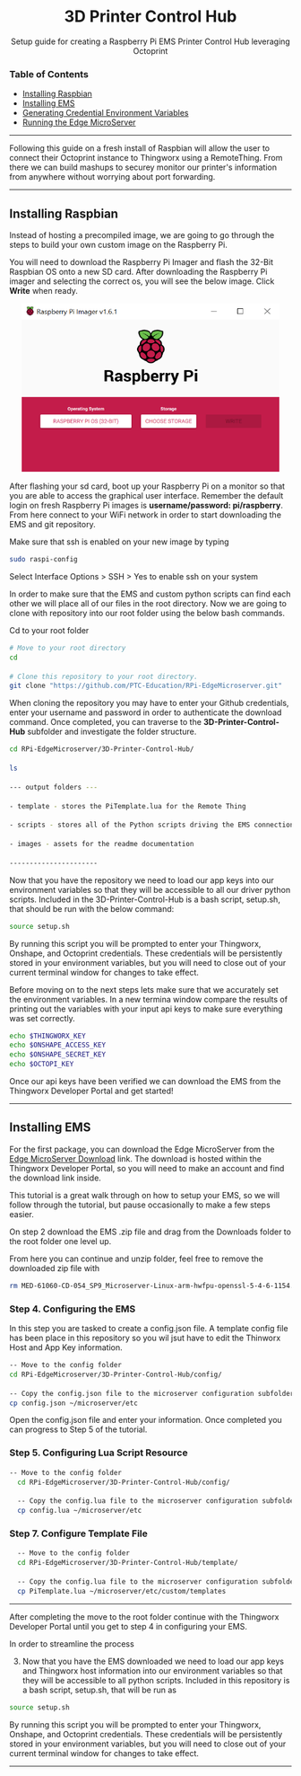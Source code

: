 <h1 align="center">3D Printer Control Hub</h1>
<p align="center">Setup guide for creating a Raspberry Pi EMS Printer Control Hub leveraging Octoprint</p> 


### Table of Contents  
* [Installing Raspbian](#raspbian)
* [Installing EMS](#ems)
* [Generating Credential Environment Variables](#credentials)
* [Running the Edge MicroServer](#run) 
---
Following this guide on a fresh install of Raspbian will allow the user to connect their Octoprint instance to Thingworx using a RemoteThing. From there we can build mashups to securey monitor
our printer's information from anywhere without worrying about port forwarding. 

---
<a name="raspbian"/>

## Installing Raspbian
Instead of hosting a precompiled image, we are going to go through the steps to build your own custom image on the Raspberry Pi.

You will need to download the Raspberry Pi Imager and flash the 32-Bit Raspbian OS onto a new SD card. After downloading the Raspberry Pi imager and selecting the correct os, you will see the below image. Click **Write** when ready.
<br>

<p align="center">
  <img width="460" height="300" src="https://github.com/PTC-Education/RPi-EdgeMicroserver/blob/main/3D-Printer-Control-Hub/images/raspbian-32bit.png" />
</p>

After flashing your sd card, boot up your Raspberry Pi on a monitor so that you are able to access the graphical user interface. Remember the default login on fresh Raspberry Pi images is **username/password: pi/raspberry**. From here connect to your WiFi network in order to start downloading the EMS and git repository. 

Make sure that ssh is enabled on your new image by typing 

```bash
sudo raspi-config
```

Select Interface Options > SSH > Yes to enable ssh on your system

In order to make sure that the EMS and custom python scripts can find each other we will place all of our files in the root directory. Now we are going to clone with repository into our root folder using the below bash commands.

Cd to your root folder 
```bash
# Move to your root directory
cd 

# Clone this repository to your root directory. 
git clone "https://github.com/PTC-Education/RPi-EdgeMicroserver.git"
```

When cloning the repository you may have to enter your Github credentials, enter your username and password in order to authenticate the download command. Once completed, you can traverse to the **3D-Printer-Control-Hub** subfolder and investigate the folder structure. 

```bash 
cd RPi-EdgeMicroserver/3D-Printer-Control-Hub/

ls

--- output folders ---

- template - stores the PiTemplate.lua for the Remote Thing

- scripts - stores all of the Python scripts driving the EMS connection

- images - assets for the readme documentation

----------------------
```

Now that you have the repository we need to load our app keys into our environment variables so that they will be accessible to all our driver python scripts. Included in the 3D-Printer-Control-Hub is a bash script, setup.sh, that should be run with the below command:

```bash
source setup.sh
```

By running this script you will be prompted to enter your Thingworx, Onshape, and Octoprint credentials. These credentials will be persistently stored in your environment variables, but you will need to close out of your current terminal window for changes to take effect. 

Before moving on to the next steps lets make sure that we accurately set the environment variables. In a new termina window compare the results of printing out the variables with your input api keys to make sure everything was set correctly. 

```bash
echo $THINGWORX_KEY
echo $ONSHAPE_ACCESS_KEY
echo $ONSHAPE_SECRET_KEY
echo $OCTOPI_KEY
```
Once our api keys have been verified we can download the EMS from the Thingworx Developer Portal and get started!

---

<a name="ems"/>

## Installing EMS
For the first package, you can download the Edge MicroServer from the [Edge MicroServer Download](https://developer.thingworx.com/resources/guides/thingworx-raspberry-pi-quickstart) link. The download is hosted within the Thingworx Developer Portal, so you will need to make an account and find the download link inside. 

This tutorial is a great walk through on how to setup your EMS, so we will follow through the tutorial, but pause occasionally to make a few steps easier.

On step 2 download the EMS .zip file and drag from the Downloads folder to the root folder one level up. 

From here you can continue and unzip folder, feel free to remove the downloaded zip file with

```bash 
rm MED-61060-CD-054_SP9_Microserver-Linux-arm-hwfpu-openssl-5-4-6-1154.zip
```

### Step 4. Configuring the EMS

  In this step you are tasked to create a config.json file. A template config file has been place in this repository so you wil jsut have to edit the Thinworx Host and App Key information.
  
  ```bash
  -- Move to the config folder 
  cd RPi-EdgeMicroserver/3D-Printer-Control-Hub/config/
  
  -- Copy the config.json file to the microserver configuration subfolder
  cp config.json ~/microserver/etc
  ```
  
 Open the config.json file and enter your information. Once completed you can progress to Step 5 of the tutorial. 
 
### Step 5. Configuring Lua Script Resource

```bash
-- Move to the config folder 
  cd RPi-EdgeMicroserver/3D-Printer-Control-Hub/config/
  
  -- Copy the config.lua file to the microserver configuration subfolder
  cp config.lua ~/microserver/etc
```

### Step 7. Configure Template File

```bash
  -- Move to the config folder 
  cd RPi-EdgeMicroserver/3D-Printer-Control-Hub/template/
  
  -- Copy the config.lua file to the microserver configuration subfolder
  cp PiTemplate.lua ~/microserver/etc/custom/templates
```
  
---

After completing the move to the root folder continue with the Thingworx Developer Portal until you get to step 4 in configuring your EMS. 

In order to streamline the process 

3. Now that you have the EMS downloaded we need to load our app keys and Thingworx host information into our environment variables so that they will be accessible to all python scripts. Included in this repository is a bash script, setup.sh, that will be run as 

```bash
source setup.sh
```

By running this script you will be prompted to enter your Thingworx, Onshape, and Octoprint credentials. These credentials will be persistently stored in your environment variables, but you will need to close out of your current terminal window for changes to take effect. 

---
<a name="properties"/>
